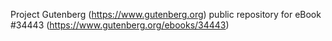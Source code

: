Project Gutenberg (https://www.gutenberg.org) public repository for eBook #34443 (https://www.gutenberg.org/ebooks/34443)
